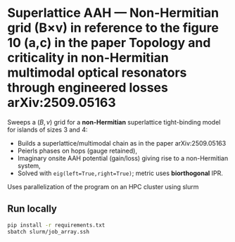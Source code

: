 # Superlattice AAH — Non-Hermitian grid (B×v) in reference to the figure 10 (a,c) in the paper **Topology and criticality in non-Hermitian multimodal optical resonators through engineered losses arXiv:2509.05163**

Sweeps a $(B, v)$ grid for a **non-Hermitian** superlattice tight-binding model for islands of sizes $3$ and $4$:
- Builds a superlattice/multimodal chain as in the paper arXiv:2509.05163 
- Peierls phases on hops (gauge retained),
- Imaginary onsite AAH potential (gain/loss) giving rise to a non-Hermitian system,
- Solved with `eig(left=True,right=True)`; metric uses **biorthogonal** IPR.

Uses parallelization of the program on an HPC cluster using slurm  

## Run locally
```bash
pip install -r requirements.txt
sbatch slurm/job_array.ssh

